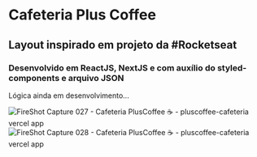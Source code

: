 <h1>Cafeteria Plus Coffee</h1>

<h2>Layout inspirado em projeto da #Rocketseat</h2>

<h3>Desenvolvido em ReactJS, NextJS e com auxílio do styled-components e arquivo JSON</h3>

<p>Lógica ainda em desenvolvimento...</p>

![FireShot Capture 027 - Cafeteria PlusCoffee ☕ - pluscoffee-cafeteria vercel app](https://github.com/carolinefreitasalegre/cafeteriaPlus/assets/113471098/0f4bf9fc-e78b-4f33-8644-15d5ac788b47)
![FireShot Capture 028 - Cafeteria PlusCoffee ☕ - pluscoffee-cafeteria vercel app](https://github.com/carolinefreitasalegre/cafeteriaPlus/assets/113471098/c5682607-b5f4-4fa6-bffa-2f53fd5b5c85)
